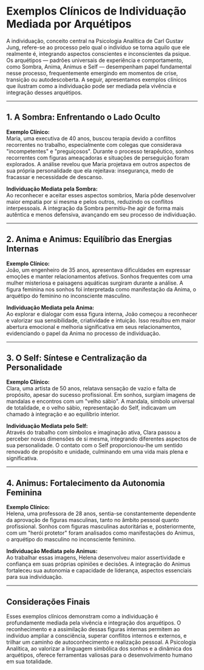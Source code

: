 
# Exemplos Clínicos de Individuação Mediada por Arquétipos

A individuação, conceito central na Psicologia Analítica de Carl Gustav Jung, refere-se ao processo pelo qual o indivíduo se torna aquilo que ele realmente é, integrando aspectos conscientes e inconscientes da psique. Os arquétipos — padrões universais de experiência e comportamento, como Sombra, Anima, Animus e Self — desempenham papel fundamental nesse processo, frequentemente emergindo em momentos de crise, transição ou autodescoberta. A seguir, apresentamos exemplos clínicos que ilustram como a individuação pode ser mediada pela vivência e integração desses arquétipos.

---

## 1. A Sombra: Enfrentando o Lado Oculto

**Exemplo Clínico:**  
Maria, uma executiva de 40 anos, buscou terapia devido a conflitos recorrentes no trabalho, especialmente com colegas que considerava "incompetentes" e "preguiçosos". Durante o processo terapêutico, sonhos recorrentes com figuras ameaçadoras e situações de perseguição foram explorados. A análise revelou que Maria projetava em outros aspectos de sua própria personalidade que ela rejeitava: insegurança, medo de fracassar e necessidade de descanso.

**Individuação Mediata pela Sombra:**  
Ao reconhecer e aceitar esses aspectos sombrios, Maria pôde desenvolver maior empatia por si mesma e pelos outros, reduzindo os conflitos interpessoais. A integração da Sombra permitiu-lhe agir de forma mais autêntica e menos defensiva, avançando em seu processo de individuação.

---

## 2. Anima e Animus: Equilíbrio das Energias Internas

**Exemplo Clínico:**  
João, um engenheiro de 35 anos, apresentava dificuldades em expressar emoções e manter relacionamentos afetivos. Sonhos frequentes com uma mulher misteriosa e paisagens aquáticas surgiram durante a análise. A figura feminina nos sonhos foi interpretada como manifestação da Anima, o arquétipo do feminino no inconsciente masculino.

**Individuação Mediata pela Anima:**  
Ao explorar e dialogar com essa figura interna, João começou a reconhecer e valorizar sua sensibilidade, criatividade e intuição. Isso resultou em maior abertura emocional e melhoria significativa em seus relacionamentos, evidenciando o papel da Anima no processo de individuação.

---

## 3. O Self: Síntese e Centralização da Personalidade

**Exemplo Clínico:**  
Clara, uma artista de 50 anos, relatava sensação de vazio e falta de propósito, apesar do sucesso profissional. Em sonhos, surgiam imagens de mandalas e encontros com um "velho sábio". A mandala, símbolo universal de totalidade, e o velho sábio, representação do Self, indicavam um chamado à integração e ao equilíbrio interior.

**Individuação Mediata pelo Self:**  
Através do trabalho com símbolos e imaginação ativa, Clara passou a perceber novas dimensões de si mesma, integrando diferentes aspectos de sua personalidade. O contato com o Self proporcionou-lhe um sentido renovado de propósito e unidade, culminando em uma vida mais plena e significativa.

---

## 4. Animus: Fortalecimento da Autonomia Feminina

**Exemplo Clínico:**  
Helena, uma professora de 28 anos, sentia-se constantemente dependente da aprovação de figuras masculinas, tanto no âmbito pessoal quanto profissional. Sonhos com figuras masculinas autoritárias e, posteriormente, com um "herói protetor" foram analisados como manifestações do Animus, o arquétipo do masculino no inconsciente feminino.

**Individuação Mediata pelo Animus:**  
Ao trabalhar essas imagens, Helena desenvolveu maior assertividade e confiança em suas próprias opiniões e decisões. A integração do Animus fortaleceu sua autonomia e capacidade de liderança, aspectos essenciais para sua individuação.

---

## Considerações Finais

Esses exemplos clínicos demonstram como a individuação é profundamente mediada pela vivência e integração dos arquétipos. O reconhecimento e a assimilação dessas figuras internas permitem ao indivíduo ampliar a consciência, superar conflitos internos e externos, e trilhar um caminho de autoconhecimento e realização pessoal. A Psicologia Analítica, ao valorizar a linguagem simbólica dos sonhos e a dinâmica dos arquétipos, oferece ferramentas valiosas para o desenvolvimento humano em sua totalidade.
```
